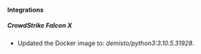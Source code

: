 #### Integrations
##### CrowdStrike Falcon X
- Updated the Docker image to: *demisto/python3:3.10.5.31928*.
